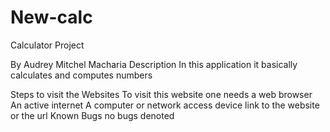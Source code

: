 # New-calc
Calculator Project

By Audrey Mitchel Macharia
Description
In this application it basically calculates  and computes numbers 

Steps to visit the Websites
To visit this website one needs a web browser
An active internet
A computer or network access device
link to the website or the url
Known Bugs
no bugs denoted

